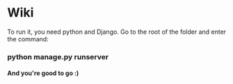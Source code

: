 # Wiki

To run it, you need python and Django.
Go to the root of the folder and enter the command:

### python manage.py runserver

#### And you're good to go :)
